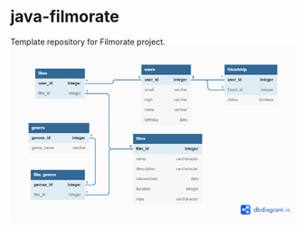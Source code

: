 # java-filmorate
Template repository for Filmorate project.
![DB Diagram](filmorate_DB_diagram.png)
